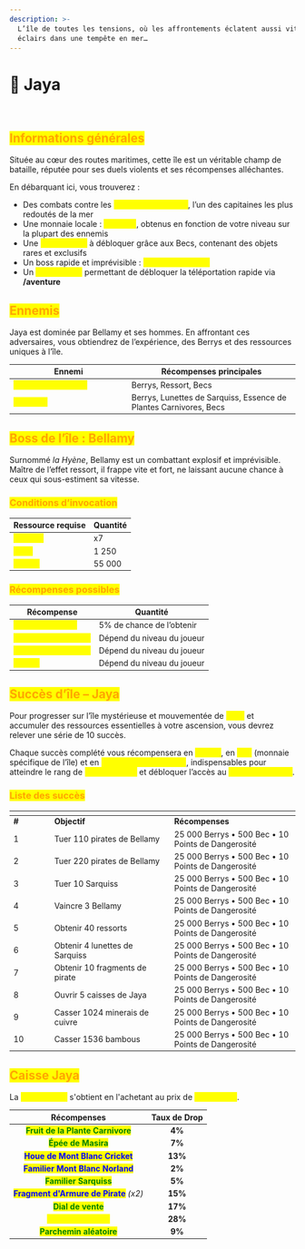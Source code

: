 ```yaml
---
description: >-
  L’île de toutes les tensions, où les affrontements éclatent aussi vite que les
  éclairs dans une tempête en mer…
---
```


# 🌱 Jaya

<figure><img src="../../.gitbook/assets/Capture d’écran 2025-08-27 à 15.55.10.png" alt=""><figcaption></figcaption></figure>

## <mark style="color:orange;">Informations générales</mark>

Située au cœur des routes maritimes, cette île est un véritable champ de bataille, réputée pour ses duels violents et ses récompenses alléchantes.

En débarquant ici, vous trouverez :

* Des combats contre les <mark style="color:yellow;">**troupes de Bellamy**</mark>, l’un des capitaines les plus redoutés de la mer
* Une monnaie locale : <mark style="color:yellow;">**les Becs**</mark>, obtenus en fonction de votre niveau sur la plupart des ennemis
* Une <mark style="color:yellow;">**Caisse Jaya**</mark> à débloquer grâce aux Becs, contenant des objets rares et exclusifs
* Un boss rapide et imprévisible : <mark style="color:yellow;">**Bellamy la Hyène**</mark>
* Un <mark style="color:yellow;">**Ponéglyphe**</mark> permettant de débloquer la téléportation rapide via **/aventure**

## <mark style="color:orange;">Ennemis</mark>

Jaya est dominée par Bellamy et ses hommes. En affrontant ces adversaires, vous obtiendrez de l’expérience, des Berrys et des ressources uniques à l’île.

<table><thead><tr><th width="194.0234375">Ennemi</th><th>Récompenses principales</th></tr></thead><tbody><tr><td><mark style="color:yellow;"><strong>Soldats de Bellamy</strong></mark></td><td>Berrys, Ressort, Becs</td></tr><tr><td><mark style="color:yellow;"><strong>Sarquiss</strong></mark></td><td>Berrys, Lunettes de Sarquiss, Essence de Plantes Carnivores, Becs</td></tr></tbody></table>

## <mark style="color:orange;">Boss de l’île : Bellamy</mark>

Surnommé _la Hyène_, Bellamy est un combattant explosif et imprévisible. Maître de l’effet ressort, il frappe vite et fort, ne laissant aucune chance à ceux qui sous-estiment sa vitesse.

### <mark style="color:orange;">Conditions d’invocation</mark>

| Ressource requise                              | Quantité |
| ---------------------------------------------- | -------- |
| <mark style="color:yellow;">**Ressort**</mark> | x7       |
| <mark style="color:yellow;">**Becs**</mark>    | 1 250    |
| <mark style="color:yellow;">**Berrys**</mark>  | 55 000   |

### <mark style="color:orange;">Récompenses possibles</mark>

| Récompense                                                   | Quantité                   |
| ------------------------------------------------------------ | -------------------------- |
| <mark style="color:yellow;">**Familier Bellamy**</mark>      | 5% de chance de l’obtenir  |
| <mark style="color:yellow;">**Essence du Ressort**</mark>    | Dépend du niveau du joueur |
| <mark style="color:yellow;">**Bonbon à la Myrtille**</mark>  | Dépend du niveau du joueur |
| <mark style="color:yellow;">**Berrys**</mark>                | Dépend du niveau du joueur |

## <mark style="color:orange;">Succès d’île – Jaya</mark>

Pour progresser sur l’île mystérieuse et mouvementée de <mark style="color:yellow;">**Jaya**</mark> et accumuler des ressources essentielles à votre ascension, vous devrez relever une série de 10 succès.

Chaque succès complété vous récompensera en <mark style="color:yellow;">**Berrys**</mark>, en <mark style="color:yellow;">**Bec**</mark> (monnaie spécifique de l’île) et en <mark style="color:yellow;">**Points de Dangerosité**</mark>, indispensables pour atteindre le rang de <mark style="color:yellow;">**Commandant**</mark> et débloquer l’accès au <mark style="color:yellow;">**Nouveau Monde**</mark>.

### <mark style="color:orange;">Liste des succès</mark>

<table data-header-hidden><thead><tr><th width="57.91796875"></th><th width="197.4296875"></th><th></th></tr></thead><tbody><tr><td><strong>#</strong></td><td><strong>Objectif</strong></td><td><strong>Récompenses</strong></td></tr><tr><td>1</td><td>Tuer 110 pirates de Bellamy</td><td>25 000 Berrys • 500 Bec • 10 Points de Dangerosité</td></tr><tr><td>2</td><td>Tuer 220 pirates de Bellamy</td><td>25 000 Berrys • 500 Bec • 10 Points de Dangerosité</td></tr><tr><td>3</td><td>Tuer 10 Sarquiss</td><td>25 000 Berrys • 500 Bec • 10 Points de Dangerosité</td></tr><tr><td>4</td><td>Vaincre 3 Bellamy</td><td>25 000 Berrys • 500 Bec • 10 Points de Dangerosité</td></tr><tr><td>5</td><td>Obtenir 40 ressorts</td><td>25 000 Berrys • 500 Bec • 10 Points de Dangerosité</td></tr><tr><td>6</td><td>Obtenir 4 lunettes de Sarquiss</td><td>25 000 Berrys • 500 Bec • 10 Points de Dangerosité</td></tr><tr><td>7</td><td>Obtenir 10 fragments de pirate</td><td>25 000 Berrys • 500 Bec • 10 Points de Dangerosité</td></tr><tr><td>8</td><td>Ouvrir 5 caisses de Jaya</td><td>25 000 Berrys • 500 Bec • 10 Points de Dangerosité</td></tr><tr><td>9</td><td>Casser 1024 minerais de cuivre</td><td>25 000 Berrys • 500 Bec • 10 Points de Dangerosité</td></tr><tr><td>10</td><td>Casser 1536 bambous</td><td>25 000 Berrys • 500 Bec • 10 Points de Dangerosité</td></tr></tbody></table>

## <mark style="color:orange;">Caisse Jaya</mark>

La <mark style="color:yellow;">**Caisse Jaya**</mark> s'obtient en l'achetant au prix de <mark style="color:yellow;">**1.250 Becs**</mark>.

|                               Récompenses                               | Taux de Drop |
| :---------------------------------------------------------------------: | :----------: |
|    <mark style="color:green;">**Fruit de la Plante Carnivore**</mark>   |    **4%**    |
|           <mark style="color:green;">**Épée de Masira**</mark>          |    **7%**    |
|     <mark style="color:blue;">**Houe de Mont Blanc Cricket**</mark>     |    **13%**   |
|     <mark style="color:blue;">**Familier Mont Blanc Norland**</mark>    |    **2%**    |
|         <mark style="color:green;">**Familier Sarquiss**</mark>         |    **5%**    |
| <mark style="color:blue;">**Fragment d'Armure de Pirate**</mark> _(x2)_ |    **15%**   |
|           <mark style="color:green;">**Dial de vente**</mark>           |    **17%**   |
|          <mark style="color:yellow;">**Berry de Bronze**</mark>         |    **28%**   |
|        <mark style="color:green;">**Parchemin aléatoire**</mark>        |    **9%**    |
